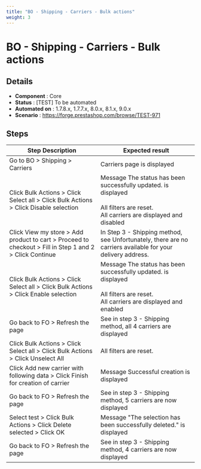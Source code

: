 ```yaml
---
title: "BO - Shipping - Carriers - Bulk actions"
weight: 3
---
```


# BO - Shipping - Carriers - Bulk actions
## Details
* **Component** : Core
* **Status** : [TEST] To be automated
* **Automated on** : 1.7.8.x, 1.7.7.x, 8.0.x, 8.1.x, 9.0.x
* **Scenario** : https://forge.prestashop.com/browse/TEST-971

## Steps
| Step Description | Expected result |
| ----- | ----- |
| Go to BO > Shipping > Carriers | Carriers page is displayed |
| Click Bulk Actions > Click Select all > Click Bulk Actions > Click Disable selection | Message The status has been successfully updated. is displayed<br><br>All filters are reset.<br>All carriers are displayed and disabled |
| Click View my store > Add product to cart > Proceed to checkout > Fill in Step 1 and 2 > Click Continue | In Step 3 - Shipping method, see Unfortunately, there are no carriers available for your delivery address. |
| Click Bulk Actions > Click Select all > Click Bulk Actions > Click Enable selection | Message The status has been successfully updated. is displayed<br><br>All filters are reset.<br>All carriers are displayed and enabled |
| Go back to FO > Refresh the page | See in step 3 - Shipping method, all 4 carriers are displayed |
| Click Bulk Actions > Click Select all > Click Bulk Actions > Click Unselect All | All filters are reset. |
| Click Add new carrier with following data > Click Finish for creation of carrier | Message Successful creation is displayed |
| Go back to FO > Refresh the page | See in step 3 - Shipping method, 5 carriers are now displayed |
| Select test > Click Bulk Actions > Click Delete selected > Click OK | Message "The selection has been successfully deleted." is displayed |
| Go back to FO > Refresh the page | See in step 3 - Shipping method, 4 carriers are now displayed |
